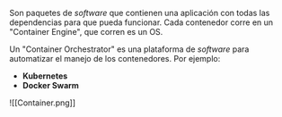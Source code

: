 Son paquetes de *software* que contienen una aplicación con todas las dependencias para que pueda funcionar. Cada contenedor corre en un "Container Engine", que corren es un OS.

Un "Container Orchestrator" es una plataforma de *software* para automatizar el manejo de los contenedores.
Por ejemplo:
- **Kubernetes**
- **Docker Swarm**


![[Container.png]]